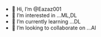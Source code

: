 - 👋 Hi, I’m @Eazaz001
- 👀 I’m interested in ...ML,DL
- 🌱 I’m currently learning ...DL
- 💞️ I’m looking to collaborate on ...AI


<!---
Eazaz001/Eazaz001 is a ✨ special ✨ repository because its `README.md` (this file) appears on your GitHub profile.
You can click the Preview link to take a look at your changes.
--->
